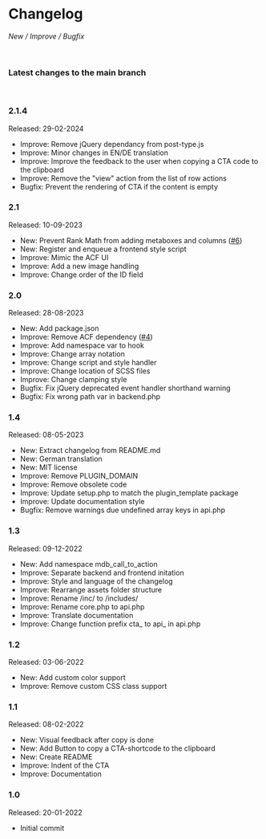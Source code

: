 # Changelog

_New / Improve / Bugfix_

<br>

### Latest changes to the main branch

<br>

### 2.1.4
Released: 29-02-2024

- Improve: Remove jQuery dependancy from post-type.js
- Improve: Minor changes in EN/DE translation
- Improve: Improve the feedback to the user when copying a CTA code to the clipboard
- Improve: Remove the "view" action from the list of row actions
- Bugfix: Prevent the rendering of CTA if the content is empty


### 2.1
Released: 10-09-2023

- New: Prevent Rank Math from adding metaboxes and columns ([#6](https://github.com/mdibella-dev/mdb-call-to-action/issues/6))
- New: Register and enqueue a frontend style script
- Improve: Mimic the ACF UI
- Improve: Add a new image handling
- Improve: Change order of the ID field


### 2.0
Released: 28-08-2023

- New: Add package.json
- Improve: Remove ACF dependency ([#4](https://github.com/mdibella-dev/mdb-call-to-action/issues/4))
- Improve: Add namespace var to hook
- Improve: Change array notation
- Improve: Change script and style handler
- Improve: Change location of SCSS files
- Improve: Change clamping style
- Bugfix: Fix jQuery deprecated event handler shorthand warning
- Bugfix: Fix wrong path var in backend.php


### 1.4
Released: 08-05-2023

- New: Extract changelog from README.md
- New: German translation
- New: MIT license
- Improve: Remove PLUGIN_DOMAIN
- Improve: Remove obsolete code
- Improve: Update setup.php to match the plugin_template package
- Improve: Update documentation style
- Bugfix: Remove warnings due undefined array keys in api.php


### 1.3
Released: 09-12-2022

- New: Add namespace mdb_call_to_action
- Improve: Separate backend and frontend initation
- Improve: Style and language of the changelog
- Improve: Rearrange assets folder structure
- Improve: Rename /inc/ to /includes/
- Improve: Rename core.php to api.php
- Improve: Translate documentation
- Improve: Change function prefix cta_ to api_ in api.php


### 1.2
Released: 03-06-2022

- New: Add custom color support
- Improve: Remove custom CSS class support


### 1.1
Released: 08-02-2022

- New: Visual feedback after copy is done
- New: Add Button to copy a CTA-shortcode to the clipboard
- New: Create README
- Improve: Indent of the CTA
- Improve: Documentation


### 1.0
Released: 20-01-2022

- Initial commit

